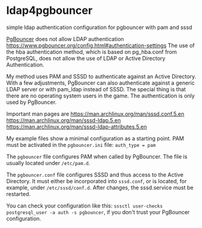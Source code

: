 # ldap4pgbouncer
simple ldap authentication configuration for pgbouncer with pam and sssd

[PgBouncer](https://www.pgbouncer.org/) does not allow LDAP authentication https://www.pgbouncer.org/config.html#authentication-settings The use of the hba authentication method, which is based on pg_hba.conf from PostgreSQL, does not allow the use of LDAP or Active Directory Authentication.

My method uses PAM and SSSD to authenticate against an Active Directory. With a few adjustments, PgBouncer can also authenticate against a generic LDAP server or with pam_ldap instead of SSSD. The special thing is that there are no operating system users in the game. The authentication is only used by PgBouncer.

Important man pages are
https://man.archlinux.org/man/sssd.conf.5.en
https://man.archlinux.org/man/sssd-ldap.5.en
https://man.archlinux.org/man/sssd-ldap-attributes.5.en

My example files show a minimal configuration as a starting point. PAM must be activated in the ```pgbouncer.ini``` file: ```auth_type = pam```

The ```pgbouncer``` file configures PAM when called by PgBouncer. The file is usually located under ```/etc/pam.d```.

The ```pgbouncer.conf``` file configures SSSD and thus access to the Active Directory. It must either be incorporated into ```sssd.conf```, or is located, for example, under ```/etc/sssd/conf.d```. After changes, the sssd.service must be restarted.

You can check your configuration like this: ```sssctl user-checks postgresql_user -a auth -s pgbouncer```, if you don't trust your PgBouncer configuration.
